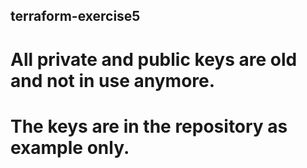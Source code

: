 ## terraform-exercise5
# All private and public keys are old and not in use anymore.
# The keys are in the repository as example only.
